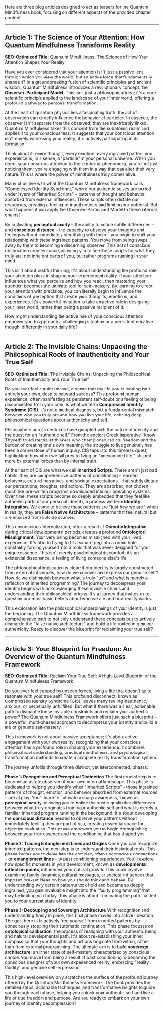 Here are three blog articles designed to act as teasers for the Quantum Mindfulness book, focusing on different aspects of the provided chapter content.

---

## Article 1: The Science of Your Attention: How Quantum Mindfulness Transforms Reality

**SEO-Optimized Title:** Quantum Mindfulness: The Science of How Your Attention Shapes Your Reality

Have you ever considered that your attention isn't just a passive lens through which you view the world, but an active force that fundamentally shapes it? In a groundbreaking fusion of scientific principles and ancient wisdom, Quantum Mindfulness introduces a revolutionary concept: the **Observer-Participant Model**. This isn't just a philosophical idea; it's a core scientific principle applied to the landscape of your inner world, offering a profound pathway to personal transformation.

At the heart of quantum physics lies a fascinating truth: the act of observation can directly influence the behavior of particles. In essence, the observer isn't separate from the observed; they are inextricably linked. Quantum Mindfulness takes this concept from the subatomic realm and applies it to your consciousness. It suggests that your conscious attention isn't merely witnessing your reality; it is actively participating in its formation.

Think about it: every thought, every emotion, every ingrained pattern you experience is, in a sense, a "particle" in your personal universe. When you direct your conscious attention to these internal phenomena, you're not just noticing them; you're engaging with them in a way that can alter their very nature. This is where the power of mindfulness truly comes alive.

Many of us live with what the Quantum Mindfulness framework calls "Compressed Identity Syndrome," where our authentic selves are buried under layers of "Inherited Scripts" – patterns of thought and behavior absorbed from external influences. These scripts often dictate our responses, creating a feeling of inauthenticity and limiting our potential. But what happens if you apply the Observer-Participant Model to these internal chains?

By cultivating **perceptual acuity** – the ability to notice subtle differences – and **conscious distance** – the capacity to observe your thoughts and feelings without immediately identifying with them – you begin to shift your relationship with these ingrained patterns. You move from being swept away by them to becoming a discerning observer. This act of conscious observation creates space, allowing you to see these scripts for what they truly are: not inherent parts of you, but rather programs running in your mind.

This isn't about wishful thinking; it's about understanding the profound role your attention plays in shaping your experienced reality. If your attention influences what you perceive and how you react, then mastering your attention becomes the ultimate tool for self-mastery. By learning to direct your attention with precision, you can literally begin to influence the conditions of perception that create your thoughts, emotions, and experiences. It’s a powerful invitation to take an active role in designing your inner world, rather than being a passive recipient of it.

How might understanding the active role of your conscious attention empower you to approach a challenging situation or a persistent negative thought differently in your daily life?

---

## Article 2: The Invisible Chains: Unpacking the Philosophical Roots of Inauthenticity and Your True Self

**SEO-Optimized Title:** The Invisible Chains: Unpacking the Philosophical Roots of Inauthenticity and Your True Self

Do you ever feel a quiet unease, a sense that the life you're leading isn't entirely your own, despite outward success? This profound human experience, often manifesting as persistent self-doubt or a feeling of being disconnected from your core, is what we term **Compressed Identity Syndrome (CIS)**. It’s not a medical diagnosis, but a fundamental mismatch between who you truly are and how you live your life, echoing deep philosophical questions about authenticity and self.

Philosophers across centuries have grappled with the nature of identity and the quest for an "authentic self." From the ancient Greek imperative "Know Thyself" to existentialist thinkers who championed radical freedom and the burden of creating one's own meaning, the struggle to live genuinely has been a cornerstone of human inquiry. CIS taps into this timeless quest, highlighting how often we fall prey to living an "unexamined life," shaped more by external forces than by internal truth.

At the heart of CIS are what we call **Inherited Scripts**. These aren't just bad habits; they are comprehensive patterns of conditioning – learned behaviors, cultural narratives, and societal expectations – that subtly dictate our perceptions, thoughts, and actions. They are absorbed, not chosen, much like pre-written programs downloaded into our operating systems. Over time, these scripts become so deeply embedded that they feel like authentic parts of our personal identity, a process we term **Identity Integration**. We come to believe these patterns are "just how we are," when in reality, they are **False Native Architecture** – patterns that feel natural but are imposed from outside sources.

This unconscious internalization, often a result of **Osmotic Integration** during critical developmental periods, creates a profound **Ontological Misalignment**. Your very being becomes misaligned with your lived experience. It's akin to trying to fit a square peg into a round hole, constantly forcing yourself into a mold that was never designed for your unique essence. This isn't merely psychological discomfort; it’s an existential dissonance, a feeling of living someone else's life.

The philosophical implication is clear: if our identity is largely constructed from external influences, how do we uncover and express our genuine self? How do we distinguish between what is truly "us" and what is merely a reflection of inherited programming? The journey to decompress your identity begins with acknowledging these invisible chains and understanding their philosophical origins. It’s a journey that invites us to question our most basic beliefs about who we are and how reality works.

This exploration into the philosophical underpinnings of your identity is just the beginning. The Quantum Mindfulness framework provides a comprehensive path to not only understand these concepts but to actively dismantle the "false native architecture" and build a life rooted in genuine authenticity. Ready to discover the blueprint for reclaiming your true self?

---

## Article 3: Your Blueprint for Freedom: An Overview of the Quantum Mindfulness Framework

**SEO-Optimized Title:** Reclaim Your True Self: A High-Level Blueprint of the Quantum Mindfulness Framework

Do you ever feel trapped by unseen forces, living a life that doesn't quite resonate with your true self? This profound disconnect, known as Compressed Identity Syndrome (CIS), leaves many feeling inauthentic, anxious, or perpetually unfulfilled. But what if there was a clear, actionable path to dismantle these invisible constraints and reclaim your authentic power? The Quantum Mindfulness Framework offers just such a blueprint – a powerful, multi-phased approach to decompress your identity and build a life of genuine self-mastery.

This framework is not about passive acceptance; it's about active engagement with your own reality, recognizing that your conscious attention has a profound role in shaping your experience. It combines philosophical understanding, practical mindfulness, and psychological transformation methods to create a complete reality transformation system.

The journey unfolds through three distinct, yet interconnected, phases:

**Phase 1: Recognition and Perceptual Distinction**
The first crucial step is to become an astute observer of your own internal landscape. This phase is dedicated to helping you identify when "Inherited Scripts" – those ingrained patterns of thought, emotion, and behavior absorbed from external sources – are at play. You'll learn to cultivate a sharp awareness, known as **perceptual acuity**, allowing you to notice the subtle qualitative differences between what truly originates from your authentic self and what is merely a familiar, inherited program running in the background. It's about developing the **conscious distance** needed to observe your patterns without immediately feeling they are part of you, creating essential space for objective evaluation. This phase empowers you to begin distinguishing between your true essence and the conditioning that has shaped you.

**Phase 2: Tracing Entanglement Lines and Origins**
Once you can recognize inherited patterns, the next step is to understand their historical roots. This phase invites you to delve into the complex, often unconscious connections – or **entanglement lines** – to past conditioning experiences. You'll explore how specific moments in your development, known as **developmental inflection points**, influenced your natural growth. This could involve examining family dynamics, cultural messages, or societal influences that imposed pre-set ideas on how you should think and behave. By understanding *why* certain patterns took hold and became so deeply ingrained, you gain invaluable insight into the "faulty programming" that may be limiting you today. This phase is about illuminating the path that led you to your current state of identity.

**Phase 3: Decoupling and Sovereign Architecture**
With recognition and understanding firmly in place, this final phase moves into active liberation. The goal here is to actively free yourself from inherited patterns by consciously stopping their automatic continuation. This phase focuses on **ontological calibration**, the process of realigning with your authentic being and natural developmental path. It's about re-establishing your inner compass so that your thoughts and actions originate from within, rather than from external programming. The ultimate aim is to build **sovereign architecture**: an inner state of self-mastery characterized by conscious choice. You move from being a result of past conditioning to becoming the conscious designer of your own experienced reality, embracing "reality fluidity" and genuine self-expression.

This high-level overview only scratches the surface of the profound journey offered by the Quantum Mindfulness Framework. The book provides the detailed steps, actionable techniques, and transformative insights to guide you through each phase, helping you unlock your authentic self and live a life of true freedom and purpose. Are you ready to embark on your own journey of identity decompression?